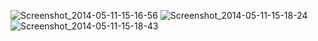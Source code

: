 
![Screenshot_2014-05-11-15-16-56](https://user-images.githubusercontent.com/60290307/73121495-36d45a80-3fad-11ea-9c32-fc92ee4ecb57.jpg)
![Screenshot_2014-05-11-15-18-24](https://user-images.githubusercontent.com/60290307/73121497-39cf4b00-3fad-11ea-9cfd-3b07453f375b.jpg)
![Screenshot_2014-05-11-15-18-43](https://user-images.githubusercontent.com/60290307/73121498-3b990e80-3fad-11ea-88dd-09b535ef5f95.jpg)
